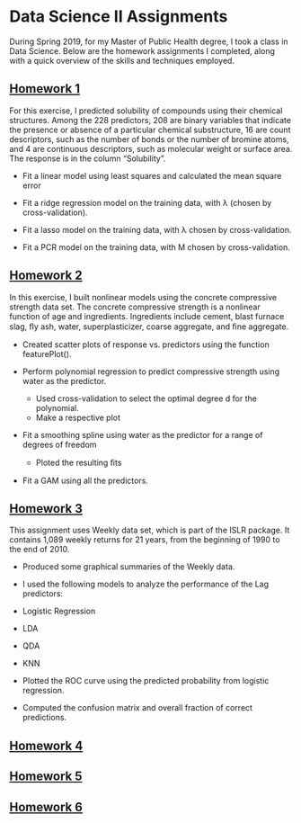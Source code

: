# Data Science II Assignments

During Spring 2019, for my Master of Public Health degree, I took a class in Data Science. Below are the homework assignments I completed, along with a quick overview of the skills and techniques employed.

## [Homework 1](https://github.com/deepssquared/ds2/blob/master/HW1.Rmd)

For this exercise, I predicted solubility of compounds using their chemical structures. Among the 228 predictors, 208 are binary variables that indicate the presence or absence of a particular chemical substructure, 16 are count descriptors, such as the number of bonds or the number of bromine atoms, and 4 are continuous descriptors, such as molecular weight or surface area. The response is in the column “Solubility”.

* Fit a linear model using least squares and calculated the mean square error

* Fit a ridge regression model on the training data, with λ (chosen by cross-validation). 

* Fit a lasso model on the training data, with λ chosen by cross-validation. 

* Fit a PCR model on the training data, with M chosen by cross-validation. 

## [Homework 2](https://github.com/deepssquared/ds2/blob/master/HW2.Rmd)

In this exercise, I built nonlinear models using the concrete compressive strength data set. The concrete compressive strength is a nonlinear function of age and ingredients. Ingredients include cement, blast furnace slag, ﬂy ash, water, superplasticizer, coarse aggregate, and ﬁne aggregate.

* Created scatter plots of response vs. predictors using the function featurePlot().

* Perform polynomial regression to predict compressive strength using water as the predictor.
  * Used cross-validation to select the optimal degree d for the polynomial. 
  * Make a respective plot

* Fit a smoothing spline using water as the predictor for a range of degrees of freedom 
  * Ploted the resulting ﬁts

* Fit a GAM using all the predictors. 

## [Homework 3](https://github.com/deepssquared/ds2/blob/master/Homework%203.Rmd)

This assignment uses Weekly data set, which is part of the ISLR package. It contains 1,089 weekly returns for 21 years, from the beginning of 1990 to the end of 2010.

* Produced some graphical summaries of the Weekly data.

* I used the following models to analyze the performance of the Lag predictors:
 * Logistic Regression
 * LDA
 * QDA
 * KNN
 
* Plotted the ROC curve using the predicted probability from logistic regression.

* Computed the confusion matrix and overall fraction of correct predictions.

## [Homework 4](https://github.com/deepssquared/ds2/blob/master/Homework_4.Rmd)


## [Homework 5](https://github.com/deepssquared/ds2/blob/master/Homework_5.Rmd)


## [Homework 6](https://github.com/deepssquared/ds2/blob/master/Homework_6.Rmd)

